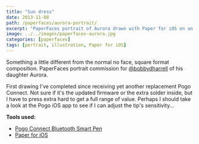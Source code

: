 ```yaml
---
title: "Sun dress"
date: 2013-11-08
path: /paperfaces/aurora-portrait/
excerpt: "PaperFaces portrait of Aurora drawn with Paper for iOS on an iPad."
image: ../../images/paperfaces-aurora.jpg
categories: [paperfaces]
tags: [portrait, illustration, Paper for iOS]
---
```


Something a little different from the normal no face, square format composition. PaperFaces portrait commission for <a href="https://twitter.com/bobbydharrell">@bobbydharrell</a> of his daughter Aurora.

First drawing I've completed since receiving yet another replacement Pogo Connect. Not sure if it's the updated firmware or the extra solder inside, but I have to press extra hard to get a full range of value. Perhaps I should take a look at the Pogo iOS app to see if I can adjust the tip's sensitivity…

**Tools used:**

- [Pogo Connect Bluetooth Smart Pen](https://www.amazon.com/gp/product/B009K448L4/ref=as_li_ss_tl?ie=UTF8&camp=1789&creative=390957&creativeASIN=B009K448L4&linkCode=as2&tag=mademist-20)
- [Paper for iOS](https://paper.bywetransfer.com/)
